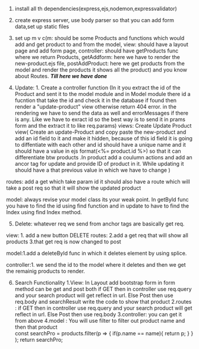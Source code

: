 1. install all th dependencies(express,ejs,nodemon,expressvalidator)
2. create express server, use body parser so that you can add form data,set up static files
3. set up m v c(m: should be some Products and functions which would add and get product to and from the model, view: should have a layout page and add form page, controller: should have getProducts func where we return Products, getAddform: here we have to render the new-product.ejs file, postAddProduct: here we get products from the model and render the products it shows all the product) and you know about Routes.
   **_Till here we have done_**

4. Update: 1. Create a controller function (In it you extract the id of the Product and sent it to the model module and in Model module there id a fucntion that take the id and check it in the database if found then render a "update-product" view otherwise return 404 error. in the rendering we have to send the data as well and errorMessages if there is any.
Like we have to exract id so the best way is to send it in prams form and the extract it to like req.params)
views: Create Update Product view( Create an update-Product and copy paste the new-product and add an id field to it and make it hidden, because of this id field it is going to diffentiate with each other and id should have a unique name and it should have a value in ejs format(<%= product.id %>) so that it can differentiate btw products .In product add a coulumn actions and add an ancor tag for update and provide ID of product in it. While updating it should have a that previous value in which we have to change )

routes: add a get which take param id it should also have a route which will take a post req so that it will show the updated product

model: always revise your model class its your weak point. In getById func you have to find the id using find function
and in update to have to find the Index using find Index method.


5. Delete:
whatever req we send from anchor tags are basically get req.

view: 1. add a new button DELETE
routes: 2.add a get req that will show all products
3.that get req is now changed to post 

model:1.add a deleteById func in which it deletes element by using splice.

controller:1. we send the id to the model where it deletes and then we get the remainig products to render.

6. Search Functionality
1.View: In Layout add bootstrap form in form method can be get and post both
if GET then in controller use req.query and your search product will get reflect in url. Else Post then use req.body 
  and searchResult write the code to show that product
2.routes : if GET then in controller use req.query and your search product will get reflect in url. Else Post then use req.body
3.controller: you can get it from above
4.model : You will use filter to filter out product name and then that product  
const searchPro = products.filter(p => 
      {
        if(p.name == name){
          return p;
        }
      }  );
    return searchPro;